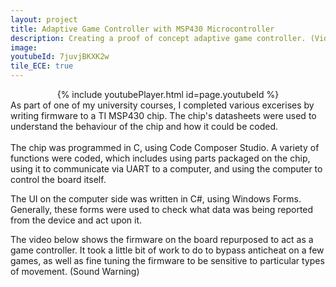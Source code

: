 ```yaml
---
layout: project
title: Adaptive Game Controller with MSP430 Microcontroller
description: Creating a proof of concept adaptive game controller. (Video Demo)
image:
youtubeId: 7juvjBKXK2w
tile_ECE: true
---
```


<center>{% include youtubePlayer.html id=page.youtubeId %}</center>
As part of one of my university courses, I completed various excerises by writing firmware to a TI MSP430 chip. The chip's datasheets were used to understand the behaviour of the chip and how it could be coded.<br/><br/>
The chip was programmed in C, using Code Composer Studio. A variety of functions were coded, which includes using parts packaged on the chip, using it to communicate via UART to a computer, and using the computer to control the board itself.

The UI on the computer side was written in C#, using Windows Forms. Generally, these forms were used to check what data was being reported from the device and act upon it.

The video below shows the firmware on the board repurposed to act as a game controller. It took a little bit of work to do to bypass anticheat on a few games, as well as fine tuning the firmware to be sensitive to particular types of movement. (Sound Warning)



